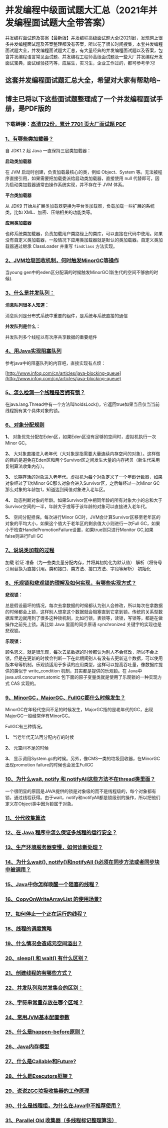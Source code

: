 # 并发编程中级面试题大汇总（2021年并发编程面试题大全带答案）

并发编程面试题及答案【最新版】并发编程高级面试题大全(2021版)，发现网上很多并发编程面试题及答案整理都没有答案，所以花了很长时间搜集，本套并发编程面试题大全，并发编程面试题大汇总，有大量经典的并发编程面试题以及答案，包含并发编程语言常见面试题、并发编程工程师高级面试题及一些大厂并发编程开发面试宝典，面试经验技巧等，应届生，实习生，企业工作过的，都可参考学习!

## 这套并发编程面试题汇总大全，希望对大家有帮助哈~ 

## 博主已将以下这些面试题整理成了一个并发编程面试手册，是PDF版的

### 下载链接：[高清172份，累计 7701 页大厂面试题  PDF](https://github.com/javatechnorth/javanorth-itbooks/blob/master/docs/index.md)


### [1、有哪些类加载器？](https://gitee.com/souyunku/NewDevBooks/blob/master/docs/并发编程/并发编程中级面试题大汇总（2021年并发编程面试题大全带答案）.md#1有哪些类加载器)  


自 JDK1.2 起 Java 一直保持三层类加载器：

**启动类加载器**

在 JVM 启动时创建，负责加载最核心的类，例如 Object、System 等。无法被程序直接引用，如果需要把加载委派给启动类加载器，直接使用 null 代替即可，因为启动类加载器通常由操作系统实现，并不存在于 JVM 体系。

**平台类加载器**

从 JDK9 开始从扩展类加载器更换为平台类加载器，负载加载一些扩展的系统类，比如 XML、加密、压缩相关的功能类等。

**应用类加载器**

也称系统类加载器，负责加载用户类路径上的类库，可以直接在代码中使用。如果没有自定义类加载器，一般情况下应用类加载器就是默认的类加载器。自定义类加载器通过继承 ClassLoader 并重写 `findClass` 方法实现。


### [2、JVM垃圾回收机制，何时触发MinorGC等操作](https://gitee.com/souyunku/NewDevBooks/blob/master/docs/并发编程/并发编程中级面试题大汇总（2021年并发编程面试题大全带答案）.md#2jvm垃圾回收机制何时触发minorgc等操作)  


当young gen中的eden区分配满的时候触发MinorGC(新生代的空间不够放的时候).


### [3、什么是并发队列：](https://gitee.com/souyunku/NewDevBooks/blob/master/docs/并发编程/并发编程中级面试题大汇总（2021年并发编程面试题大全带答案）.md#3什么是并发队列：)  


**消息队列很多人知道：**

消息队列是分布式系统中重要的组件，是系统与系统直接的通信

**并发队列是什么：**

并发队列多个线程以有次序共享数据的重要组件


### [4、用Java实现阻塞队列](https://gitee.com/souyunku/NewDevBooks/blob/master/docs/并发编程/并发编程中级面试题大汇总（2021年并发编程面试题大全带答案）.md#4用java实现阻塞队列)  


参考java中的阻塞队列的内容吧，直接实现有点烦：

[http://www.infoq.com/cn/articles/java-blocking-queue](http://www.infoq.com/cn/articles/java-blocking-queue)


### [5、怎么检测一个线程是否拥有锁？](https://gitee.com/souyunku/NewDevBooks/blob/master/docs/并发编程/并发编程中级面试题大汇总（2021年并发编程面试题大全带答案）.md#5怎么检测一个线程是否拥有锁)  


在java.lang.Thread中有一个方法叫holdsLock()，它返回true如果当且仅当当前线程拥有某个具体对象的锁。


### [6、对象分配规则](https://gitee.com/souyunku/NewDevBooks/blob/master/docs/并发编程/并发编程中级面试题大汇总（2021年并发编程面试题大全带答案）.md#6对象分配规则)  


**1、** 对象优先分配在Eden区，如果Eden区没有足够的空间时，虚拟机执行一次Minor GC。

**2、** 大对象直接进入老年代（大对象是指需要大量连续内存空间的对象）。这样做的目的是避免在Eden区和两个Survivor区之间发生大量的内存拷贝（新生代采用复制算法收集内存）。

**3、** 长期存活的对象进入老年代。虚拟机为每个对象定义了一个年龄计数器，如果对象经过了1次Minor GC那么对象会进入Survivor区，之后每经过一次Minor GC那么对象的年龄加1，知道达到阀值对象进入老年区。

**4、** 动态判断对象的年龄。如果Survivor区中相同年龄的所有对象大小的总和大于Survivor空间的一半，年龄大于或等于该年龄的对象可以直接进入老年代。

**5、** 空间分配担保。每次进行Minor GC时，JVM会计算Survivor区移至老年区的对象的平均大小，如果这个值大于老年区的剩余值大小则进行一次Full GC，如果小于检查HandlePromotionFailure设置，如果true则只进行Monitor GC,如果false则进行Full GC


### [7、说说类加载的过程](https://gitee.com/souyunku/NewDevBooks/blob/master/docs/并发编程/并发编程中级面试题大汇总（2021年并发编程面试题大全带答案）.md#7说说类加载的过程)  


加载 验证 准备（为一些类变量分配内存，并将其初始化为默认值） 解析（将符号引用替换为直接引用。类和接口、类方法、接口方法、字段等解析） 初始化


### [8、乐观锁和悲观锁的理解及如何实现，有哪些实现方式？](https://gitee.com/souyunku/NewDevBooks/blob/master/docs/并发编程/并发编程中级面试题大汇总（2021年并发编程面试题大全带答案）.md#8乐观锁和悲观锁的理解及如何实现有哪些实现方式)  


**悲观锁：**

总是假设最坏的情况，每次去拿数据的时候都认为别人会修改，所以每次在拿数据的时候都会上锁，这样别人想拿这个数据就会阻塞直到它拿到锁。传统的关系型数据库里边就用到了很多这种锁机制，比如行锁，表锁等，读锁，写锁等，都是在做操作之前先上锁。再比如 Java 里面的同步原语 synchronized 关键字的实现也是悲观锁。

**乐观锁：**

顾名思义，就是很乐观，每次去拿数据的时候都认为别人不会修改，所以不会上锁，但是在更新的时候会判断一下在此期间别人有没有去更新这个数据，可以使用版本号等机制。乐观锁适用于多读的应用类型，这样可以提高吞吐量，像数据库提供的类似于 write_condition 机制，其实都是提供的乐观锁。在 Java中 java.util.concurrent.atomic 包下面的原子变量类就是使用了乐观锁的一种实现方式 CAS 实现的。


### [9、MinorGC，MajorGC、FullGC都什么时候发生？](https://gitee.com/souyunku/NewDevBooks/blob/master/docs/并发编程/并发编程中级面试题大汇总（2021年并发编程面试题大全带答案）.md#9minorgcmajorgcfullgc都什么时候发生)  


MinorGC在年轻代空间不足的时候发生，MajorGC指的是老年代的GC，出现MajorGC一般经常伴有MinorGC。

FullGC有三种情况。

**1、** 当老年代无法再分配内存的时候

**2、** 元空间不足的时候

**3、** 显示调用System.gc的时候。另外，像CMS一类的垃圾回收器，在MinorGC出现promotion failure的时候也会发生FullGC


### [10、为什么wait, notify 和 notifyAll这些方法不在thread类里面？](https://gitee.com/souyunku/NewDevBooks/blob/master/docs/并发编程/并发编程中级面试题大汇总（2021年并发编程面试题大全带答案）.md#10为什么wait,-notify-和-notifyall这些方法不在thread类里面)  


一个很明显的原因是JAVA提供的锁是对象级的而不是线程级的，每个对象都有锁，通过线程获得。由于wait，notify和notifyAll都是锁级别的操作，所以把他们定义在Object类中因为锁属于对象。


### [11、分代收集算法](https://gitee.com/souyunku/NewDevBooks/blob/master/docs/并发编程/并发编程中级面试题大汇总（2021年并发编程面试题大全带答案）.md#11分代收集算法)  

### [12、在 Java 程序中怎么保证多线程的运行安全？](https://gitee.com/souyunku/NewDevBooks/blob/master/docs/并发编程/并发编程中级面试题大汇总（2021年并发编程面试题大全带答案）.md#12在-java-程序中怎么保证多线程的运行安全)  

### [13、生产环境服务器变慢，如何诊断处理？](https://gitee.com/souyunku/NewDevBooks/blob/master/docs/并发编程/并发编程中级面试题大汇总（2021年并发编程面试题大全带答案）.md#13生产环境服务器变慢如何诊断处理)  

### [14、为什么wait(), notify()和notifyAll ()必须在同步方法或者同步块中被调用？](https://gitee.com/souyunku/NewDevBooks/blob/master/docs/并发编程/并发编程中级面试题大汇总（2021年并发编程面试题大全带答案）.md#14为什么wait,-notify和notifyall-必须在同步方法或者同步块中被调用)  

### [15、Java中你怎样唤醒一个阻塞的线程？](https://gitee.com/souyunku/NewDevBooks/blob/master/docs/并发编程/并发编程中级面试题大汇总（2021年并发编程面试题大全带答案）.md#15java中你怎样唤醒一个阻塞的线程)  

### [16、CopyOnWriteArrayList 的使用场景?](https://gitee.com/souyunku/NewDevBooks/blob/master/docs/并发编程/并发编程中级面试题大汇总（2021年并发编程面试题大全带答案）.md#16copyonwritearraylist-的使用场景)  

### [17、如何停止一个正在运行的线程？](https://gitee.com/souyunku/NewDevBooks/blob/master/docs/并发编程/并发编程中级面试题大汇总（2021年并发编程面试题大全带答案）.md#17如何停止一个正在运行的线程)  

### [18、线程的调度策略](https://gitee.com/souyunku/NewDevBooks/blob/master/docs/并发编程/并发编程中级面试题大汇总（2021年并发编程面试题大全带答案）.md#18线程的调度策略)  

### [19、什么情况会造成元空间溢出？](https://gitee.com/souyunku/NewDevBooks/blob/master/docs/并发编程/并发编程中级面试题大汇总（2021年并发编程面试题大全带答案）.md#19什么情况会造成元空间溢出)  

### [20、sleep() 和 wait() 有什么区别？](https://gitee.com/souyunku/NewDevBooks/blob/master/docs/并发编程/并发编程中级面试题大汇总（2021年并发编程面试题大全带答案）.md#20sleep-和-wait-有什么区别)  

### [21、创建线程的有哪些方式？](https://gitee.com/souyunku/NewDevBooks/blob/master/docs/并发编程/并发编程中级面试题大汇总（2021年并发编程面试题大全带答案）.md#21创建线程的有哪些方式)  

### [22、并发队列和并发集合的区别：](https://gitee.com/souyunku/NewDevBooks/blob/master/docs/并发编程/并发编程中级面试题大汇总（2021年并发编程面试题大全带答案）.md#22并发队列和并发集合的区别：)  

### [23、字符串常量存放在哪个区域？](https://gitee.com/souyunku/NewDevBooks/blob/master/docs/并发编程/并发编程中级面试题大汇总（2021年并发编程面试题大全带答案）.md#23字符串常量存放在哪个区域)  

### [24、常用JVM基本配置参数](https://gitee.com/souyunku/NewDevBooks/blob/master/docs/并发编程/并发编程中级面试题大汇总（2021年并发编程面试题大全带答案）.md#24常用jvm基本配置参数)  

### [25、什么是happen-before原则？](https://gitee.com/souyunku/NewDevBooks/blob/master/docs/并发编程/并发编程中级面试题大汇总（2021年并发编程面试题大全带答案）.md#25什么是happen-before原则)  

### [26、Java内存模型](https://gitee.com/souyunku/NewDevBooks/blob/master/docs/并发编程/并发编程中级面试题大汇总（2021年并发编程面试题大全带答案）.md#26java内存模型)  

### [27、什么是Callable和Future?](https://gitee.com/souyunku/NewDevBooks/blob/master/docs/并发编程/并发编程中级面试题大汇总（2021年并发编程面试题大全带答案）.md#27什么是callable和future)  

### [28、什么是Executors框架？](https://gitee.com/souyunku/NewDevBooks/blob/master/docs/并发编程/并发编程中级面试题大汇总（2021年并发编程面试题大全带答案）.md#28什么是executors框架)  

### [29、说说ZGC垃圾收集器的工作原理](https://gitee.com/souyunku/NewDevBooks/blob/master/docs/并发编程/并发编程中级面试题大汇总（2021年并发编程面试题大全带答案）.md#29说说zgc垃圾收集器的工作原理)  

### [30、什么是线程组，为什么在Java中不推荐使用？](https://gitee.com/souyunku/NewDevBooks/blob/master/docs/并发编程/并发编程中级面试题大汇总（2021年并发编程面试题大全带答案）.md#30什么是线程组为什么在java中不推荐使用)  

### [31、Parallel Old 收集器（多线程标记整理算法）](https://gitee.com/souyunku/NewDevBooks/blob/master/docs/并发编程/并发编程中级面试题大汇总（2021年并发编程面试题大全带答案）.md#31parallel-old-收集器多线程标记整理算法)  





